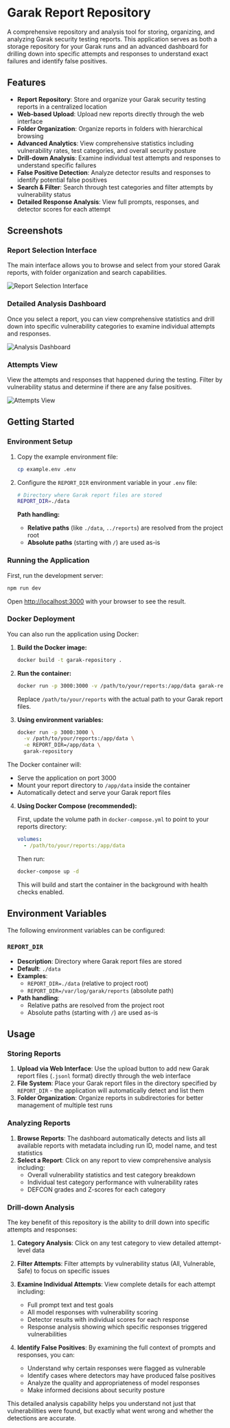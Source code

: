 # Garak Report Repository

A comprehensive repository and analysis tool for storing, organizing, and analyzing Garak security testing reports. This application serves as both a storage repository for your Garak runs and an advanced dashboard for drilling down into specific attempts and responses to understand exact failures and identify false positives.

## Features

- **Report Repository**: Store and organize your Garak security testing reports in a centralized location
- **Web-based Upload**: Upload new reports directly through the web interface
- **Folder Organization**: Organize reports in folders with hierarchical browsing
- **Advanced Analytics**: View comprehensive statistics including vulnerability rates, test categories, and overall security posture
- **Drill-down Analysis**: Examine individual test attempts and responses to understand specific failures
- **False Positive Detection**: Analyze detector results and responses to identify potential false positives
- **Search & Filter**: Search through test categories and filter attempts by vulnerability status
- **Detailed Response Analysis**: View full prompts, responses, and detector scores for each attempt

## Screenshots

### Report Selection Interface
The main interface allows you to browse and select from your stored Garak reports, with folder organization and search capabilities.

![Report Selection Interface](screenshots/report-selection.png)

### Detailed Analysis Dashboard
Once you select a report, you can view comprehensive statistics and drill down into specific vulnerability categories to examine individual attempts and responses.

![Analysis Dashboard](screenshots/analysis-dashboard.png)

### Attempts View
View the attempts and responses that happened during the testing.  Filter by vulnerability status and determine if there are any false positives.

![Attempts View](screenshots/attempts.png)


## Getting Started

### Environment Setup

1. Copy the example environment file:
   ```bash
   cp example.env .env
   ```

2. Configure the `REPORT_DIR` environment variable in your `.env` file:
   ```bash
   # Directory where Garak report files are stored
   REPORT_DIR=./data
   ```

   **Path handling:**
   - **Relative paths** (like `./data`, `../reports`) are resolved from the project root
   - **Absolute paths** (starting with `/`) are used as-is

### Running the Application

First, run the development server:

```bash
npm run dev
```

Open [http://localhost:3000](http://localhost:3000) with your browser to see the result.

### Docker Deployment

You can also run the application using Docker:

1. **Build the Docker image:**
   ```bash
   docker build -t garak-repository .
   ```

2. **Run the container:**
   ```bash
   docker run -p 3000:3000 -v /path/to/your/reports:/app/data garak-repository
   ```

   Replace `/path/to/your/reports` with the actual path to your Garak report files.

3. **Using environment variables:**
   ```bash
   docker run -p 3000:3000 \
     -v /path/to/your/reports:/app/data \
     -e REPORT_DIR=/app/data \
     garak-repository
   ```

The Docker container will:
- Serve the application on port 3000
- Mount your report directory to `/app/data` inside the container
- Automatically detect and serve your Garak report files

4. **Using Docker Compose (recommended):**
   
   First, update the volume path in `docker-compose.yml` to point to your reports directory:
   ```yaml
   volumes:
     - /path/to/your/reports:/app/data
   ```
   
   Then run:
   ```bash
   docker-compose up -d
   ```
   
   This will build and start the container in the background with health checks enabled.

## Environment Variables

The following environment variables can be configured:

### `REPORT_DIR`
- **Description**: Directory where Garak report files are stored
- **Default**: `./data`
- **Examples**: 
  - `REPORT_DIR=./data` (relative to project root)
  - `REPORT_DIR=/var/log/garak/reports` (absolute path)
- **Path handling**: 
  - Relative paths are resolved from the project root
  - Absolute paths (starting with `/`) are used as-is

## Usage

### Storing Reports

1. **Upload via Web Interface**: Use the upload button to add new Garak report files (`.jsonl` format) directly through the web interface
2. **File System**: Place your Garak report files in the directory specified by `REPORT_DIR` - the application will automatically detect and list them
3. **Folder Organization**: Organize reports in subdirectories for better management of multiple test runs

### Analyzing Reports

1. **Browse Reports**: The dashboard automatically detects and lists all available reports with metadata including run ID, model name, and test statistics
2. **Select a Report**: Click on any report to view comprehensive analysis including:
   - Overall vulnerability statistics and test category breakdown
   - Individual test category performance with vulnerability rates
   - DEFCON grades and Z-scores for each category

### Drill-down Analysis

The key benefit of this repository is the ability to drill down into specific attempts and responses:

1. **Category Analysis**: Click on any test category to view detailed attempt-level data
2. **Filter Attempts**: Filter attempts by vulnerability status (All, Vulnerable, Safe) to focus on specific issues
3. **Examine Individual Attempts**: View complete details for each attempt including:
   - Full prompt text and test goals
   - All model responses with vulnerability scoring
   - Detector results with individual scores for each response
   - Response analysis showing which specific responses triggered vulnerabilities

4. **Identify False Positives**: By examining the full context of prompts and responses, you can:
   - Understand why certain responses were flagged as vulnerable
   - Identify cases where detectors may have produced false positives
   - Analyze the quality and appropriateness of model responses
   - Make informed decisions about security posture

This detailed analysis capability helps you understand not just that vulnerabilities were found, but exactly what went wrong and whether the detections are accurate.
